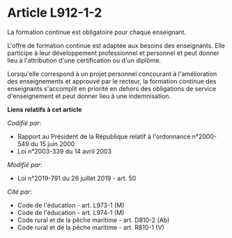 # Article L912-1-2

La formation continue est obligatoire pour chaque enseignant.

L'offre de formation continue est adaptée aux besoins des enseignants. Elle participe à leur développement professionnel et
personnel et peut donner lieu à l'attribution d'une certification ou d'un diplôme.

Lorsqu'elle correspond à un projet personnel concourant à l'amélioration des enseignements et approuvé par le recteur, la
formation continue des enseignants s'accomplit en priorité en dehors des obligations de service d'enseignement et peut donner
lieu à une indemnisation.

**Liens relatifs à cet article**

_Codifié par_:

  - Rapport au Président de la République relatif à l'ordonnance n°2000-549 du 15 juin 2000
  - Loi n°2003-339 du 14 avril 2003

_Modifié par_:

  - Loi n°2019-791 du 26 juillet 2019 - art. 50

_Cité par_:

  - Code de l'éducation - art. L973-1 (M)
  - Code de l'éducation - art. L974-1 (M)
  - Code rural et de la pêche maritime - art. D810-2 (Ab)
  - Code rural et de la pêche maritime - art. R810-1 (V)
